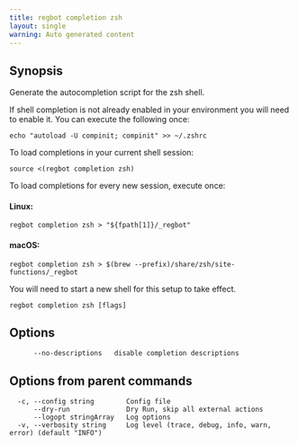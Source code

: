 ```yaml
---
title: regbot completion zsh
layout: single
warning: Auto generated content
---
```


## Synopsis

Generate the autocompletion script for the zsh shell.

If shell completion is not already enabled in your environment you will need
to enable it.  You can execute the following once:

	echo "autoload -U compinit; compinit" >> ~/.zshrc

To load completions in your current shell session:

	source <(regbot completion zsh)

To load completions for every new session, execute once:

#### Linux:

	regbot completion zsh > "${fpath[1]}/_regbot"

#### macOS:

	regbot completion zsh > $(brew --prefix)/share/zsh/site-functions/_regbot

You will need to start a new shell for this setup to take effect.

```shell
regbot completion zsh [flags]
```

## Options

```text
      --no-descriptions   disable completion descriptions
```

## Options from parent commands

```text
  -c, --config string        Config file
      --dry-run              Dry Run, skip all external actions
      --logopt stringArray   Log options
  -v, --verbosity string     Log level (trace, debug, info, warn, error) (default "INFO")
```
